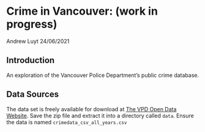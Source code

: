 Crime in Vancouver: (work in progress)
================
Andrew Luyt
24/06/2021

## Introduction

An exploration of the Vancouver Police Department’s public crime
database.

## Data Sources

The data set is freely available for download at [The VPD Open Data
Website](https://geodash.vpd.ca/opendata/). Save the zip file and
extract it into a directory called `data`. Ensure the data is named
`crimedata_csv_all_years.csv`
